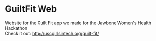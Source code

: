GuiltFit Web
================

Website for the Guilt Fit app we made for the Jawbone Women's Health Hackathon
<br>
Check it out: http://uscgirlsintech.org/guilt-fit/ 
